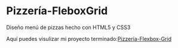 # Pizzería-FleboxGrid
Diseño menú de pizzas hecho con HTML5 y CSS3

Aquí puedes visulizar mi proyecto terminado:[Pizzería-Flexbox-Grid](https://leafy-platypus-7b7cd9.netlify.app/)
